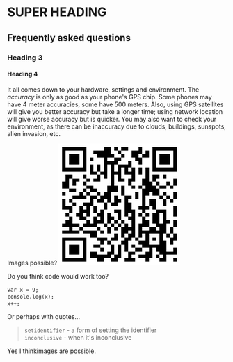# SUPER HEADING

## Frequently asked questions

### Heading 3

#### Heading 4

It all comes down to your hardware, settings and environment. The *accuracy* is only as good as your phone's GPS chip. Some phones may have 4 meter accuracies, some have 500 meters. Also, using GPS satellites will give you better accuracy but take a longer time; using network location will give worse accuracy but is quicker. You may also want to check your environment, as there can be inaccuracy due to clouds, buildings, sunspots, alien invasion, etc.

Images possible?
![an image](images/qrcode.gpslogger.png)

Do you think code would work too?

    var x = 9;
    console.log(x);
    x++;

Or perhaps with quotes...

>`setidentifier` - a form of setting the identifier  
`inconclusive` - when it's inconclusive




Yes I thinkimages are possible.
